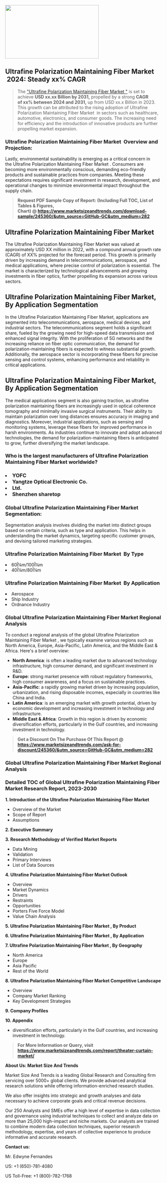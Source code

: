 <p><img class="alignnone size-medium wp-image-20088" src="https://ffe5etoiles.com/wp-content/uploads/2024/12/MST1-300x171.png" alt="" width="300" height="171" /></p><h2 id="ember46" class="ember-view reader-text-block__heading-2">Ultrafine Polarization Maintaining Fiber Market &nbsp;2024: Steady&nbsp;xx% CAGR</h2><blockquote id="ember47" class="ember-view reader-text-block__blockquote">The&nbsp;<a class="app-aware-link " href="https://www.marketsizeandtrends.com/download-sample/245360/&utm_source=GitHub-GC&utm_medium=282" target="_blank" data-test-app-aware-link="">"Ultrafine Polarization Maintaining Fiber Market "</a>&nbsp;is set to achieve&nbsp;<strong>USD&nbsp;xx.xx&nbsp;Billion by 2031,</strong>&nbsp;propelled by a strong&nbsp;<strong>CAGR of&nbsp;xx% between 2024 and 2031,</strong>&nbsp;up from USD xx.x Billion in 2023. This growth can be attributed to the rising adoption of&nbsp;Ultrafine Polarization Maintaining Fiber Market &nbsp;in sectors such as healthcare, automotive, electronics, and consumer goods. The increasing need for efficiency and the introduction of innovative products are further propelling market expansion.</blockquote><h3 id="ember48" class="ember-view reader-text-block__heading-3">Ultrafine Polarization Maintaining Fiber Market &nbsp;Overview and Projection:</h3><p id="ember49" class="ember-view reader-text-block__paragraph">Lastly, environmental sustainability is emerging as a critical concern in the&nbsp;Ultrafine Polarization Maintaining Fiber Market . Consumers are becoming more environmentally conscious, demanding eco-friendly products and sustainable practices from companies. Meeting these expectations requires significant investment in research, development, and operational changes to minimize environmental impact throughout the supply chain.</p><blockquote id="ember50" class="ember-view reader-text-block__blockquote"><strong>Request PDF Sample Copy of Report: (Including Full TOC, List of Tables &amp; Figures, Chart)&nbsp;@&nbsp;<strong><a href="https://www.marketsizeandtrends.com/download-sample/245360/&utm_source=GitHub-GC&utm_medium=282" target="_blank">https://www.marketsizeandtrends.com/download-sample/245360/&utm_source=GitHub-GC&utm_medium=282</a></strong></strong></blockquote><h3 class=""><h2>Ultrafine Polarization Maintaining Fiber Market</h2><p>The Ultrafine Polarization Maintaining Fiber Market was valued at approximately USD XX million in 2022, with a compound annual growth rate (CAGR) of XX% projected for the forecast period. This growth is primarily driven by increasing demand in telecommunications, aerospace, and medical applications, where precise control of polarization is essential. The market is characterized by technological advancements and growing investments in fiber optics, further propelling its expansion across various sectors.</p><h2>Ultrafine Polarization Maintaining Fiber Market, By Application Segmentation</h2><p>In the Ultrafine Polarization Maintaining Fiber Market, applications are segmented into telecommunications, aerospace, medical devices, and industrial sectors. The telecommunications segment holds a significant share, fueled by the growing need for high-speed data transmission and enhanced signal integrity. With the proliferation of 5G networks and the increasing reliance on fiber optic communication, the demand for polarization-maintaining fibers is expected to witness substantial growth. Additionally, the aerospace sector is incorporating these fibers for precise sensing and control systems, enhancing performance and reliability in critical applications.</p><h2>Ultrafine Polarization Maintaining Fiber Market, By Application Segmentation</h2><p>The medical applications segment is also gaining traction, as ultrafine polarization maintaining fibers are increasingly used in optical coherence tomography and minimally invasive surgical instruments. Their ability to maintain polarization over long distances ensures accuracy in imaging and diagnostics. Moreover, industrial applications, such as sensing and monitoring systems, leverage these fibers for improved performance in harsh environments. As industries continue to innovate and adopt advanced technologies, the demand for polarization-maintaining fibers is anticipated to grow, further diversifying the market landscape.</p></h3><h3 id="" class="">Who is the largest manufacturers of&nbsp;Ultrafine Polarization Maintaining Fiber Market worldwide?</h3><h3 class=""></Li><Li>YOFC</Li><Li> Yangtze Optical Electronic Co.</Li><Li>Ltd.</Li><Li> Shenzhen sharetop</h3><h3 id="ember53" class="ember-view reader-text-block__heading-3">Global&nbsp;Ultrafine Polarization Maintaining Fiber Market Segmentation:</h3><p id="ember54" class="ember-view reader-text-block__paragraph">Segmentation analysis involves dividing the market into distinct groups based on certain criteria, such as type and application. This helps in understanding the market dynamics, targeting specific customer groups, and devising tailored marketing strategies.</p><h3 id="" class="">Ultrafine Polarization Maintaining Fiber Market &nbsp;By Type</h3><p></Li><Li>60Î¼m/100Î¼m</Li><Li> 40Î¼m/80Î¼m</p><h3 id="" class="">Ultrafine Polarization Maintaining Fiber Market &nbsp;By Application</h3><p class=""></Li><Li>Aerospace</Li><Li> Ship Industry</Li><Li> Ordnance Industry</p><h3 id="ember62" class="ember-view reader-text-block__heading-3">Global Ultrafine Polarization Maintaining Fiber Market Regional Analysis</h3><p id="ember63" class="ember-view reader-text-block__paragraph">To conduct a regional analysis of the global Ultrafine Polarization Maintaining Fiber Market , we typically examine various regions such as North America, Europe, Asia-Pacific, Latin America, and the Middle East &amp; Africa. Here's a brief overview:</p><ul><li><strong>North America</strong>: is often a leading market due to advanced technology infrastructure, high consumer demand, and significant investment in R&amp;D.</li><li><strong>Europe</strong>: strong market presence with robust regulatory frameworks, high consumer awareness, and a focus on sustainable practices.</li><li><strong>Asia-Pacific</strong>: a rapidly growing market driven by increasing population, urbanization, and rising disposable incomes, especially in countries like China and India.</li><li><strong>Latin America</strong>: is an emerging market with growth potential, driven by economic development and increasing investment in technology and infrastructure.</li><li><strong>Middle East &amp; Africa</strong>: Growth in this region is driven by economic diversification efforts, particularly in the Gulf countries, and increasing investment in technology.</li></ul><blockquote id="ember61" class="ember-view reader-text-block__blockquote"><strong>Get a Discount On The Purchase Of This Report @ <strong><a href="https://html-cleaner.com/" target="">https://www.marketsizeandtrends.com/ask-for-discount/245360/&utm_source=GitHub-GC&utm_medium=282</a></strong></strong></blockquote><h3 id="ember62" class="ember-view reader-text-block__heading-3">Global Ultrafine Polarization Maintaining Fiber Market Regional Analysis</h3><h3 id="" class="">Detailed TOC of Global Ultrafine Polarization Maintaining Fiber Market Research Report, 2023-2030</h3><p id="" class=""><strong>1. Introduction of the Ultrafine Polarization Maintaining Fiber Market </strong></p><ul><li>Overview of the Market</li><li>Scope of Report</li><li>Assumptions</li></ul><p id="" class=""><strong>2. Executive Summary</strong></p><p id="" class=""><strong>3. Research Methodology of Verified Market Reports</strong></p><ul><li>Data Mining</li><li>Validation</li><li>Primary Interviews</li><li>List of Data Sources</li></ul><p id="" class=""><strong>4. Ultrafine Polarization Maintaining Fiber Market Outlook</strong></p><ul><li>Overview</li><li>Market Dynamics</li><li>Drivers</li><li>Restraints</li><li>Opportunities</li><li>Porters Five Force Model</li><li>Value Chain Analysis</li></ul><p id="" class=""><strong>5. Ultrafine Polarization Maintaining Fiber Market , By Product</strong></p><p id="" class=""><strong>6. Ultrafine Polarization Maintaining Fiber Market , By Application</strong></p><p id="" class=""><strong>7. Ultrafine Polarization Maintaining Fiber Market , By Geography</strong></p><ul><li>North America</li><li>Europe</li><li>Asia Pacific</li><li>Rest of the World</li></ul><p id="" class=""><strong>8. Ultrafine Polarization Maintaining Fiber Market Competitive Landscape</strong></p><ul><li>Overview</li><li>Company Market Ranking</li><li>Key Development Strategies</li></ul><p id="" class=""><strong>9. Company Profiles</strong></p><p id="" class=""><strong>10. Appendix</strong></p><ul><li>diversification efforts, particularly in the Gulf countries, and increasing investment in technology.</li></ul><blockquote id="ember65" class="ember-view reader-text-block__blockquote"><strong>For More Information or Query, visit <strong><strong><a href="https://html-cleaner.com/" target="">https://www.marketsizeandtrends.com/report/theater-curtain-market/</a></strong></strong></strong></blockquote><p id="" class=""><strong>About Us: Market Size And Trends</strong></p><p id="" class="">Market Size And Trends is a leading Global Research and Consulting firm servicing over 5000+ global clients. We provide advanced analytical research solutions while offering information-enriched research studies.</p><p id="" class="">We also offer insights into strategic and growth analyses and data necessary to achieve corporate goals and critical revenue decisions.</p><p id="" class="">Our 250 Analysts and SMEs offer a high level of expertise in data collection and governance using industrial techniques to collect and analyze data on more than 25,000 high-impact and niche markets. Our analysts are trained to combine modern data collection techniques, superior research methodology, expertise, and years of collective experience to produce informative and accurate research.</p><p id="" class=""><strong>Contact us:</strong></p><p id="" class="">Mr. Edwyne Fernandes</p><p id="" class="">US: +1 (650)-781-4080</p><p id="" class="">US Toll-Free: +1 (800)-782-1768</p>
